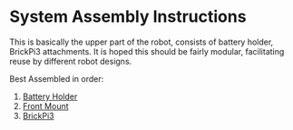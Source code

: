 # System Assembly Instructions

This is basically the upper part of the robot, consists of battery holder, BrickPi3 attachments. It is hoped this should be fairly modular, facilitating reuse by different robot designs.

Best Assembled in order:

1. [Battery Holder](./battery.md)
2. [Front Mount](./front_mount.md)
3. [BrickPi3](./brickpi3.md)
